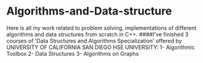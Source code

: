 # Algorithms-and-Data-structure
Here is all my work related to problem solving, implementations of different algorithms and data structures from scratch in C++.
####I've finished 3 courses of 'Data Structures and Algorithms Specialization' offered by UNIVERSITY OF CALIFORNIA SAN DIEGO
HSE UNIVERSITY:
1- Algorithmic Toolbox
2- Data Structures
3- Algorithms on Graphs
